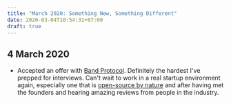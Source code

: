 ```yaml
---
title: "March 2020: Something New, Something Different"
date: 2020-03-04T10:54:31+07:00
draft: true
---
```


## 4 March 2020

- Accepted an offer with [Band Protocol](https://bandprotocol.com). Definitely the hardest I've prepped for interviews. Can't wait to work in a real startup environment again, especially one that is [open-source by nature](https://github.com/bandprotocol) and after having met the founders and hearing amazing reviews from people in the industry.
